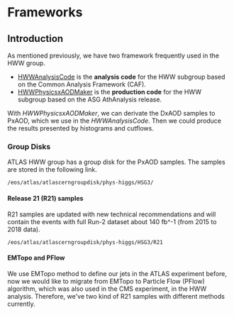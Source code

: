 # Frameworks

## Introduction 

As mentioned previously, we have two framework frequently used in the HWW group. 

* [HWWAnalysisCode](https://gitlab.cern.ch/atlas-physics/higgs/hww/HWWAnalysisCode) is the **analysis code** for the HWW subgroup based on the Common Analysis Framework \(CAF\).
* [HWWPhysicsxAODMaker](https://gitlab.cern.ch/atlas-physics/higgs/hww/HWWPhysicsxAODMaker) is the **production code** for the HWW subgroup based on the ASG AthAnalysis release.

With _HWWPhysicsxAODMaker_, we can derivate the DxAOD samples to PxAOD, which we use in the _HWWAnalysisCode_. Then we could produce the results presented by histograms and cutflows. 

### Group Disks

ATLAS HWW group has a group disk for the PxAOD samples. The samples are stored in the following link.

```text
/eos/atlas/atlascerngroupdisk/phys-higgs/HSG3/
```

#### Release 21 \(R21\) samples 

R21 samples are updated with new technical recommendations and will contain the events with full Run-2 dataset about 140 fb^-1 \(from 2015 to 2018 data\). 

```text
/eos/atlas/atlascerngroupdisk/phys-higgs/HSG3/R21
```

#### EMTopo and PFlow

We use EMTopo method to define our jets in the ATLAS experiment before, now we would like to migrate from EMTopo to Particle Flow \(PFlow\) algorithm, which was also used in the CMS experiment, in the HWW analysis. Therefore, we've two kind of R21 samples with different methods currently.

